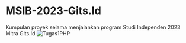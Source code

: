 # MSIB-2023-Gits.Id
Kumpulan proyek selama menjalankan program Studi Independen 2023 Mitra Gits.Id
![Tugas1PHP](https://github.com/rizkyrachman00/MSIB-2023-Gits.Id/assets/97326712/243388c5-aa24-4c50-8b4c-bfe69debd065)
